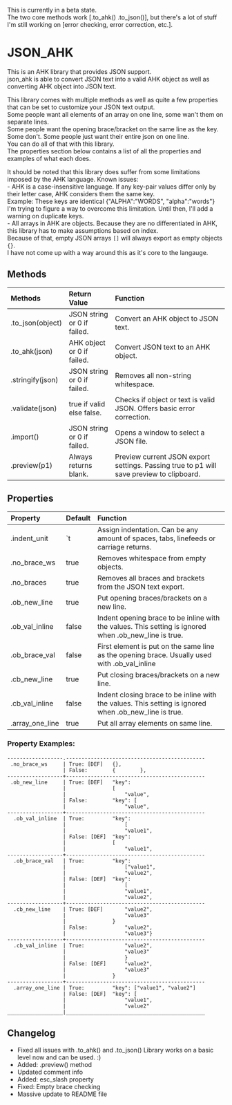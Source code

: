 This is currently in a beta state.  
The two core methods work [.to_ahk() .to_json()], but there's a lot of stuff I'm still working on [error checking, error correction, etc.].

# JSON_AHK

This is an AHK library that provides JSON support.  
json_ahk is able to convert JSON text into a valid AHK object as well as converting AHK object into JSON text.

This library comes with multiple methods as well as quite a few properties that can be set to customize your JSON text output.  
Some people want all elements of an array on one line, some wan't them on separate lines.  
Some people want the opening brace/bracket on the same line as the key. Some don't.
Some people just want their entire json on one line.  
You can do all of that with this library.  
The properties section below contains a list of all the properties and examples of what each does.

It should be noted that this library does suffer from some limitations imposed by the AHK language.
Known issues:  
    - AHK is a case-insensitive language. If any key-pair values differ only by their letter case, AHK considers them the same key.  
      Example: These keys are identical {"ALPHA":"WORDS", "alpha":"words"}  
      I'm trying to figure a way to overcome this limitation. Until then, I'll add a warning on duplicate keys.  
	- All arrays in AHK are objects. Because they are no differentiated in AHK, this library has to make assumptions based on index.  
	  Because of that, empty JSON arrays `[]` will always export as empty objects `{}`.  
      I have not come up with a way around this as it's core to the langauge.


## Methods  

| Methods           | Return Value                 | Function                                                                                 |
|:------------------|:-----------------------------|:-----------------------------------------------------------------------------------------|
| .to_json(object)  | JSON string or 0 if failed.  | Convert an AHK object to JSON text.                                                      |
| .to_ahk(json)     | AHK object or 0 if failed.   | Convert JSON text to an AHK object.                                                      |
| .stringify(json)  | JSON string or 0 if failed.  | Removes all non-string whitespace.                                                       |
| .validate(json)   | true if valid else false.    | Checks if object or text is valid JSON. Offers basic error correction.                   |
| .import()         | JSON string or 0 if failed.  | Opens a window to select a JSON file.                                                    |
| .preview(p1)      | Always returns blank.        | Preview current JSON export settings. Passing true to p1 will save preview to clipboard. |

## Properties 

| Property        | Default | Function                                                                                              |
|:----------------|:--------|:------------------------------------------------------------------------------------------------------|
| .indent_unit    | `t      | Assign indentation. Can be any amount of spaces, tabs, linefeeds or carriage returns.                 |
| .no_brace_ws    | true    | Removes whitespace from empty objects.                                                                |
| .no_braces      | true    | Removes all braces and brackets from the JSON text export.                                            |
| .ob_new_line    | true    | Put opening braces/brackets on a new line.                                                            |
| .ob_val_inline  | false   | Indent opening brace to be inline with the values. This setting is ignored when .ob_new_line is true. |
| .ob_brace_val   | false   | First element is put on the same line as the opening brace. Usually used with .ob_val_inline          |
| .cb_new_line    | true    | Put closing braces/brackets on a new line.                                                            |
| .cb_val_inline  | false   | Indent closing brace to be inline with the values. This setting is ignored when .ob_new_line is true. |
| .array_one_line | true    | Put all array elements on same line.                                                                  |

### Property Examples:

```
------------------.---------------------------------------------
 .no_brace_ws     | True: [DEF]   {},
                  | False:        {        },
------------------+---------------------------------------------
 .ob_new_line     | True: [DEF]   "key":
                  |               [
                  |                   "value",
                  | False:        "key": [
                  |                   "value",
------------------+---------------------------------------------
  .ob_val_inline  | True:         "key":
                  |                   [
                  |                   "value1",
                  | False: [DEF]  "key":
                  |               [
                  |                   "value1",
------------------+---------------------------------------------
  .ob_brace_val   | True:         "key":
                  |                   ["value1",
                  |                   "value2",
                  | False: [DEF]  "key":
                  |                   [
                  |                   "value1",
                  |                   "value2",
------------------+---------------------------------------------
  .cb_new_line    | True: [DEF]       "value2",
                  |                   "value3"
                  |               }
                  | False:            "value2",
                  |                   "value3"}
------------------+---------------------------------------------
  .cb_val_inline  | True:             "value2",
                  |                   "value3"
                  |                   }
                  | False: [DEF]      "value2",
                  |                   "value3"
                  |               }
------------------+---------------------------------------------
  .array_one_line | True:         "key": ["value1", "value2"]
                  | False: [DEF]  "key": [
                  |                   "value1",
                  |                   "value2"
__________________|_____________________________________________
```

## Changelog
  - Fixed all issues with .to_ahk() and .to_json()
    Library works on a basic level now and can be used. :)
  - Added: .preview() method
  - Updated comment info
  - Added: esc_slash property
  - Fixed: Empty brace checking
  - Massive update to README file
